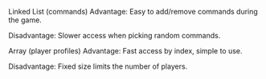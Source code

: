 Linked List (commands)
Advantage: Easy to add/remove commands during the game.

Disadvantage: Slower access when picking random commands.

Array (player profiles)
Advantage: Fast access by index, simple to use.

Disadvantage: Fixed size limits the number of players.
